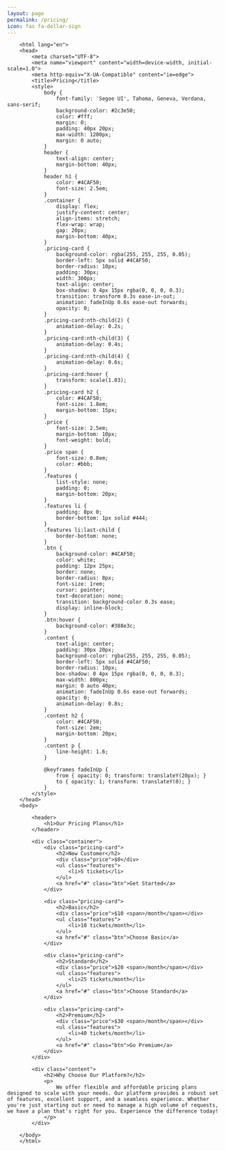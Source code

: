 ```yaml
---
layout: page
permalink: /pricing/
icon: fas fa-dollar-sign
---
```


        <html lang="en">
        <head>
            <meta charset="UTF-8">
            <meta name="viewport" content="width=device-width, initial-scale=1.0">
            <meta http-equiv="X-UA-Compatible" content="ie=edge">
            <title>Pricing</title>
            <style>
                body {
                    font-family: 'Segoe UI', Tahoma, Geneva, Verdana, sans-serif;
                    background-color: #2c3e50;
                    color: #fff;
                    margin: 0;
                    padding: 40px 20px;
                    max-width: 1200px;
                    margin: 0 auto;
                }
                header {
                    text-align: center;
                    margin-bottom: 40px;
                }
                header h1 {
                    color: #4CAF50;
                    font-size: 2.5em;
                }
                .container {
                    display: flex;
                    justify-content: center;
                    align-items: stretch;
                    flex-wrap: wrap;
                    gap: 20px;
                    margin-bottom: 40px;
                }
                .pricing-card {
                    background-color: rgba(255, 255, 255, 0.05);
                    border-left: 5px solid #4CAF50;
                    border-radius: 10px;
                    padding: 30px;
                    width: 300px;
                    text-align: center;
                    box-shadow: 0 4px 15px rgba(0, 0, 0, 0.3);
                    transition: transform 0.3s ease-in-out;
                    animation: fadeInUp 0.6s ease-out forwards;
                    opacity: 0;
                }
                .pricing-card:nth-child(2) {
                    animation-delay: 0.2s;
                }
                .pricing-card:nth-child(3) {
                    animation-delay: 0.4s;
                }
                .pricing-card:nth-child(4) {
                    animation-delay: 0.6s;
                }
                .pricing-card:hover {
                    transform: scale(1.03);
                }
                .pricing-card h2 {
                    color: #4CAF50;
                    font-size: 1.8em;
                    margin-bottom: 15px;
                }
                .price {
                    font-size: 2.5em;
                    margin-bottom: 10px;
                    font-weight: bold;
                }
                .price span {
                    font-size: 0.8em;
                    color: #bbb;
                }
                .features {
                    list-style: none;
                    padding: 0;
                    margin-bottom: 20px;
                }
                .features li {
                    padding: 8px 0;
                    border-bottom: 1px solid #444;
                }
                .features li:last-child {
                    border-bottom: none;
                }
                .btn {
                    background-color: #4CAF50;
                    color: white;
                    padding: 12px 25px;
                    border: none;
                    border-radius: 8px;
                    font-size: 1rem;
                    cursor: pointer;
                    text-decoration: none;
                    transition: background-color 0.3s ease;
                    display: inline-block;
                }
                .btn:hover {
                    background-color: #388e3c;
                }
                .content {
                    text-align: center;
                    padding: 30px 20px;
                    background-color: rgba(255, 255, 255, 0.05);
                    border-left: 5px solid #4CAF50;
                    border-radius: 10px;
                    box-shadow: 0 4px 15px rgba(0, 0, 0, 0.3);
                    max-width: 800px;
                    margin: 0 auto 40px;
                    animation: fadeInUp 0.6s ease-out forwards;
                    opacity: 0;
                    animation-delay: 0.8s;
                }
                .content h2 {
                    color: #4CAF50;
                    font-size: 2em;
                    margin-bottom: 20px;
                }
                .content p {
                    line-height: 1.6;
                }

                @keyframes fadeInUp {
                    from { opacity: 0; transform: translateY(20px); }
                    to { opacity: 1; transform: translateY(0); }
                }
            </style>
        </head>
        <body>

            <header>
                <h1>Our Pricing Plans</h1>
            </header>

            <div class="container">
                <div class="pricing-card">
                    <h2>New Customer</h2>
                    <div class="price">$0</div>
                    <ul class="features">
                        <li>5 tickets</li>
                    </ul>
                    <a href="#" class="btn">Get Started</a>
                </div>

                <div class="pricing-card">
                    <h2>Basic</h2>
                    <div class="price">$10 <span>/month</span></div>
                    <ul class="features">
                        <li>10 tickets/month</li>
                    </ul>
                    <a href="#" class="btn">Choose Basic</a>
                </div>

                <div class="pricing-card">
                    <h2>Standard</h2>
                    <div class="price">$20 <span>/month</span></div>
                    <ul class="features">
                        <li>25 tickets/month</li>
                    </ul>
                    <a href="#" class="btn">Choose Standard</a>
                </div>

                <div class="pricing-card">
                    <h2>Premium</h2>
                    <div class="price">$30 <span>/month</span></div>
                    <ul class="features">
                        <li>40 tickets/month</li>
                    </ul>
                    <a href="#" class="btn">Go Premium</a>
                </div>
            </div>

            <div class="content">
                <h2>Why Choose Our Platform?</h2>
                <p>
                    We offer flexible and affordable pricing plans designed to scale with your needs. Our platform provides a robust set of features, excellent support, and a seamless experience. Whether you're just starting out or need to manage a high volume of requests, we have a plan that's right for you. Experience the difference today!
                </p>
            </div>

        </body>
        </html>
